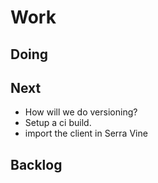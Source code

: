 # Work

## Doing

## Next

* How will we do versioning?
* Setup a ci build.
* import the client in Serra Vine

## Backlog
